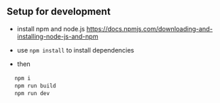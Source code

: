 ## Setup for development

* install npm and node.js https://docs.npmjs.com/downloading-and-installing-node-js-and-npm

* use `npm install` to install dependencies 
* then 

 &emsp; `npm i` \
 &emsp; `npm run build` \
 &emsp; `npm run dev` 
